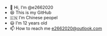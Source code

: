 - 👋 Hi, I’m @e2662020
- 😆 This is my GitHub
- 🇨🇳 I’m Chinese peopel
- 😃 I’m 12 years old
- 📫 How to reach me e2662020@outlook.com

<!---
e2662020/e2662020 is a ✨ special ✨ repository because its `README.md` (this file) appears on your GitHub profile.
You can click the Preview link to take a look at your changes.
--->
